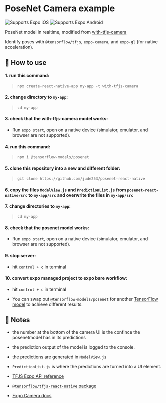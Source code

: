 # PoseNet Camera example

<p>
  <!-- iOS -->
  <img alt="Supports Expo iOS" longdesc="Supports Expo iOS" src="https://img.shields.io/badge/iOS-4630EB.svg?style=flat-square&logo=APPLE&labelColor=999999&logoColor=fff" />
  <!-- Android -->
  <img alt="Supports Expo Android" longdesc="Supports Expo Android" src="https://img.shields.io/badge/Android-4630EB.svg?style=flat-square&logo=ANDROID&labelColor=A4C639&logoColor=fff" />
</p>

PoseNet model in realtime, modified from [with-tfjs-camera](https://github.com/expo/examples/tree/master/with-tfjs-camera)

Identify poses with `@tensorflow/tfjs`, `expo-camera`, and `expo-gl` (for native acceleration).


## 🚀 How to use

#### 1. run this command:
> `npx create-react-native-app my-app -t with-tfjs-camera`

#### 2. change directory to `my-app`:
>`cd my-app`

#### 3. check that the with-tfjs-camera model works:
- Run `expo start`, open on a native device (simulator, emulator, and browser are not supported).

#### 4. run this command:
> `npm i @tensorflow-models/posenet`

#### 5. clone this repository into a new and different folder:
> `git clone https://github.com/jude253/posenet-react-native`

#### 6. copy the files `ModelView.js` and `PredictionList.js` from `posenet-react-native/src` to `my-app/src` and overwrite the files in `my-app/src`

#### 7. change directories to `my-app`:
>`cd my-app`

#### 8. check that the posenet model works:
- Run `expo start`, open on a native device (simulator, emulator, and browser are not supported).

#### 9. stop server:
- hit `control + c` in terminal

#### 10. convert expo managed project to expo bare workflow:
- hit `control + c` in terminal

- You can swap out `@tensorflow-models/posenet` for another [TensorFlow model](https://github.com/tensorflow/tfjs-models) to achieve different results.




## 📝 Notes

- the number at the bottom of the camera UI is the confince the posenetmodel has in its predictions
- the prediction output of the model is logged to the console.
- the predictions are generated in `ModelView.js`
- `PredictionList.js` is where the predictions are turned into a UI element.

- [TFJS Expo API reference](https://js.tensorflow.org/api_react_native/latest/#Media-Camera)
- [`@tensorflow/tfjs-react-native` package](https://www.npmjs.com/package/@tensorflow/tfjs-react-native)
- [Expo Camera docs](https://docs.expo.io/versions/latest/sdk/camera/)
